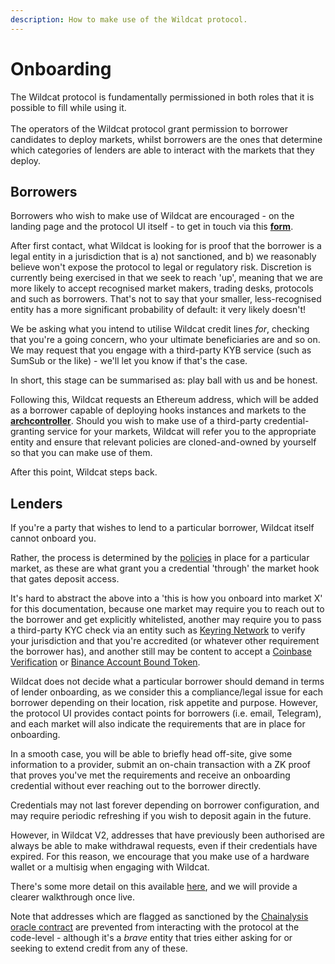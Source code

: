 ```yaml
---
description: How to make use of the Wildcat protocol.
---
```


# Onboarding

The Wildcat protocol is fundamentally permissioned in both roles that it is possible to fill while using it. \
\
The operators of the Wildcat protocol grant permission to borrower candidates to deploy markets, whilst borrowers are the ones that determine which categories of lenders are able to interact with the markets that they deploy.

## Borrowers

Borrowers who wish to make use of Wildcat are encouraged - on the landing page and the protocol UI itself - to get in touch via this [**form**](https://forms.gle/irca7KeC7ASmkRh16).

After first contact, what Wildcat is looking for is proof that the borrower is a legal entity in a jurisdiction that is a) not sanctioned, and b) we reasonably believe won't expose the protocol to legal or regulatory risk. Discretion is currently being exercised in that we seek to reach 'up', meaning that we are more likely to accept recognised market makers, trading desks, protocols and such as borrowers. That's not to say that your smaller, less-recognised entity has a more significant probability of default: it very likely doesn't!

We be asking what you intend to utilise Wildcat credit lines _for_, checking that you're a going concern, who your ultimate beneficiaries are and so on. We may request that you engage with a third-party KYB service (such as SumSub or the like) - we'll let you know if that's the case.

In short, this stage can be summarised as: play ball with us and be honest.

Following this, Wildcat requests an Ethereum address, which will be added as a borrower capable of deploying hooks instances and markets to the [**archcontroller**](terminology.md#archcontroller). Should you wish to make use of a third-party credential-granting service for your markets, Wildcat will refer you to the appropriate entity and ensure that relevant policies are cloned-and-owned by yourself so that you can make use of them.

After this point, Wildcat steps back.

## Lenders

If you're a party that wishes to lend to a particular borrower, Wildcat itself cannot onboard you.

Rather, the process is determined by the [policies](day-to-day-usage/market-access-via-policies-hooks.md) in place for a particular market, as these are what grant you a credential 'through' the market hook that gates deposit access.

It's hard to abstract the above into a 'this is how you onboard into market X' for this documentation, because one market may require you to reach out to the borrower and get explicitly whitelisted, another may require you to pass a third-party KYC check via an entity such as [Keyring Network](https://keyring.network) to verify your jurisdiction and that you're accredited (or whatever other requirement the borrower has), and another still may be content to accept a [Coinbase Verification](https://www.coinbase.com/en-gb/onchain-verify) or [Binance Account Bound Token](https://www.binance.com/en-GB/babt).

Wildcat does not decide what a particular borrower should demand in terms of lender onboarding, as we consider this a compliance/legal issue for each borrower depending on their location, risk appetite and purpose. However, the protocol UI provides contact points for borrowers (i.e. email, Telegram), and each market will also indicate the requirements that are in place for onboarding.

In a smooth case, you will be able to briefly head off-site, give some information to a provider, submit an on-chain transaction with a ZK proof that proves you've met the requirements and receive an onboarding credential without ever reaching out to the borrower directly.&#x20;

Credentials may not last forever depending on borrower configuration, and may require periodic refreshing if you wish to deposit again in the future.

However, in Wildcat V2, addresses that have previously been authorised are always be able to make withdrawal requests, even if their credentials have expired. For this reason, we encourage that you make use of a hardware wallet or a multisig when engaging with Wildcat.

There's some more detail on this available [here](day-to-day-usage/market-access-via-policies-hooks.md), and we will provide a clearer walkthrough once live.

Note that addresses which are flagged as sanctioned by the [Chainalysis oracle contract](https://go.chainalysis.com/chainalysis-oracle-docs.html) are prevented from interacting with the protocol at the code-level - although it's a _brave_ entity that tries either asking for or seeking to extend credit from any of these.&#x20;
